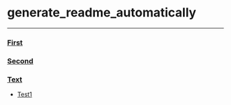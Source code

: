 # 
# generate_readme_automatically

---
### [First](./First/holder.md)
### [Second](./Second/HI.md)
### [Text](./Text/hio.md)
- [Test1](./Text/Test1/11213124151)

